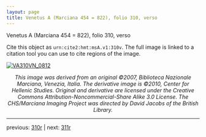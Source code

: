 ```yaml
---
layout: page
title: Venetus A (Marciana 454 = 822), folio 310, verso
---
```


Venetus A (Marciana 454 = 822), folio 310, verso

Cite this object as `urn:cite2:hmt:msA.v1:310v`.  The full image is linked to a citation tool you can use to cite regions of the image.

[![VA310VN_0812](http://www.homermultitext.org/iipsrv?IIIF=/project/homer/pyramidal/deepzoom/hmt/vaimg/2017a/VA310VN_0812.tif/full/800,/0/default.jpg)](http://www.homermultitext.org/ict2/?urn=urn:cite2:hmt:vaimg.2017a:VA310VN_0812) 

<p style="text-align: center; font-style: italic;">This image was derived from an original ©2007, Biblioteca Nazionale Marciana, Venezia, Italia. The derivative image is ©2010, Center for Hellenic Studies. Original and derivative are licensed under the Creative Commons Attribution-Noncommercial-Share Alike 3.0 License. The CHS/Marciana Imaging Project was directed by David Jacobs of the British Library.</p>

---

previous: [310r](../310r/) | next: [311r](../311r/)